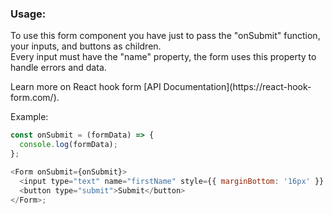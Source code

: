 <h3> Usage: </h3>
<p>
  To use this form component you have just to pass the "onSubmit" function, your inputs, and buttons as children.<br/>
  Every input must have the "name" property, the form uses this property to handle errors and data.
</p>
<p>Learn more on React hook form [API Documentation](https://react-hook-form.com/).</p>

<p> Example: <p>

```js
const onSubmit = (formData) => {
  console.log(formData);
};

<Form onSubmit={onSubmit}>
  <input type="text" name="firstName" style={{ marginBottom: '16px' }} />
  <button type="submit">Submit</button>
</Form>;
```
